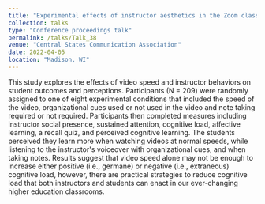```yaml
---
title: "Experimental effects of instructor aesthetics in the Zoom classroom: Online learning climate and student engagement"
collection: talks
type: "Conference proceedings talk"
permalink: /talks/Talk_38
venue: "Central States Communication Association"
date: 2022-04-05
location: "Madison, WI"
---
```


This study explores the effects of video speed and instructor behaviors on student outcomes and perceptions. Participants (N = 209) were randomly assigned to one of eight experimental conditions that included the speed of the video, organizational cues used or not used in the video and note taking required or not required.  Participants then completed measures including instructor social presence, sustained attention, cognitive load, affective learning, a recall quiz, and perceived cognitive learning. The students perceived they learn more when watching videos at normal speeds, while listening to the instructor's voiceover with organizational cues, and when taking notes. Results suggest that video speed alone may not be enough to increase either positive (i.e., germane) or negative (i.e., extraneous) cognitive load, however, there are practical strategies to reduce cognitive load that both instructors and students can enact in our ever-changing higher education classrooms.